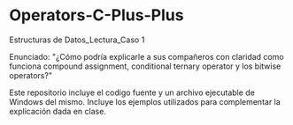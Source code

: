 # Operators-C-Plus-Plus
Estructuras de Datos_Lectura_Caso 1

Enunciado:
"¿Cómo podría explicarle a sus compañeros con claridad como funciona compound assignment, conditional ternary operator y los bitwise operators?"

Este repositorio incluye el codigo fuente y un archivo ejecutable de Windows del mismo. Incluye los ejemplos utilizados para complementar la explicación
dada en clase.
